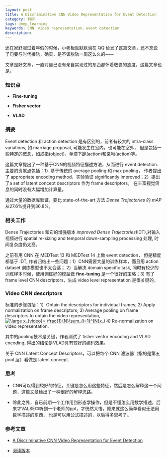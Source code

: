 ```yaml
---
layout: post
title: A Discriminative CNN Video Representation for Event Detection
category: 科研
tags: deep_learning
keywords: CNN，video representation，event detection
description: 
---
```


还在家舒服过着年假的时候，小老板就默默滴在 QQ 给发了这篇文章，还不忘说了句要与时代接轨，确实，是不该脱轨一周这么久的~~~

文章是好文章，一直对自己没有亲自实现过的东西都怀着敬畏的态度，这篇文章也是。

### 知识点

- <B>Fine-tuning</B>

- <B>Fisher vector</B>

- <B>VLAD</B>

### 摘要

Event detection 和 action detection 是有区别的，前者有较大的 intra-class variations, 如 marriage proposal, 可能发生在室内，也可能在室外，
但是包括一些特定的概念，如戒指(object)，单漆下跪(action)和亲吻(action)等。

这篇文章提出了一种基于CNN的视频特征描述方法，从而进行 event detection. 主要的贡献点包括：1）基于传统的 average pooling 和 max pooling，
作者提出了 appropriate encoding method，实验验证 significantly improved；2）提出了a set of latent concept descriptors 作为 frame descriptors，
在丰富视觉信息的同时没有大幅增加计算量。

通过大量的数据库验证，要比 state-of-the-art 方法 <i>Dense Trajectories</i> 的<i> mAP </i> 从27.6%提升到36.8%。

### 相关工作

Dense Trajectories 和它的增强版本 <i>improved Dense Trajectories</i>(IDT),对输入视频进行 spatial re-sizing and temporal down-sampling processing 处理,
时间复杂度仍太高。

之前有用 CNN 在 MEDTest 13 和 MEDTest 14 上做 event detection， 但是精度都低于 IDT, 作者归结出一些问题：1）CNN需要大量的训练样本，而且用 action dataset 训练模型也不太合适；
2）当解决 domain specific task, 同时有较少的训练样本时候，使用训练好的模型做 <B>fine-tuning</B> 是一个很好的策略；3) 有了frame level CNN descriptors，生成 video level representation
是很关键的。  


### Video CNN descriptors

标准的步骤包括：1）Obtain the descriptors for individual frames; 2) Apply normalization on frame descriptors; 3) Average pooling on
frame descriptors to obtain the video representation,
<a href="http://www.codecogs.com/eqnedit.php?latex=\large&space;x_{video}=&space;\frac{1}{N}\sum_{i=1}^{N}x_i" target="_blank">
<img src="http://latex.codecogs.com/png.latex?\large&space;x_{video}=&space;\frac{1}{N}\sum_{i=1}^{N}x_i" title="\large x_{video}= \frac{1}{N}\sum_{i=1}^{N}x_i" /></a>
4) Re-normalization on video representation.

其中的pooling技术是关键，作者测试了 fisher vector encoding and VLAD encoding, 得出的结论是VLAD具有较好的编码效果。  

关于 CNN Latent Concept Descriptors，可以把每个 CNN 滤波器（指的是第五 pool 层）看做是 latent concept. 

### 思考

- CNN可以得到较好的特征，关键是怎么用这些特征，然后是怎么解释这一个问题，这篇文章给出了一种很好的解释思路。

- 除此之外，自已前期一个工作用到形态学操作，但是不懂怎么用数学描述，后来才VALSE中听到一个老师的ppt，才恍然大悟，原来就这么简单看似无法用数学描述的东西，
也是可以用公式描述的，以后得多思考了。


### 参考文章

- [A Discriminative CNN Video Representation for Event Detection](http://arxiv.org/abs/1411.4006)

- [阅读版本](/public/img/pdf/1411.4006v1.pdf)